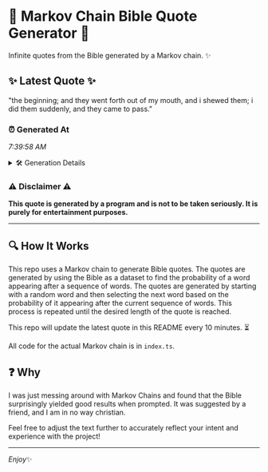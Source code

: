 # 📖 Markov Chain Bible Quote Generator 📖

Infinite quotes from the Bible generated by a Markov chain. ✨

## ✨ Latest Quote ✨
"the beginning; and they went forth out of my mouth, and i shewed them; i did them suddenly, and they came to pass."

### ⏰ Generated At
*7:39:58 AM*

<details>
    <summary>🛠️ Generation Details</summary>
    <p>
        <strong>🌱 Seed:</strong> the<br>
        <strong>🔄 Iterations:</strong> 22<br>
        <strong>📜 Context History:</strong><br>[ the ]: beginning;<br>[ the, beginning; ]: and<br>[ the, beginning;, and ]: they<br>[ the, beginning;, and, they ]: went<br>[ the, beginning;, and, they, went ]: forth<br>[ the, beginning;, and, they, went, forth ]: out<br>[ beginning;, and, they, went, forth, out ]: of<br>[ and, they, went, forth, out, of ]: my<br>[ they, went, forth, out, of, my ]: mouth,<br>[ went, forth, out, of, my, mouth, ]: and<br>[ forth, out, of, my, mouth,, and ]: i<br>[ out, of, my, mouth,, and, i ]: shewed<br>[ of, my, mouth,, and, i, shewed ]: them;<br>[ my, mouth,, and, i, shewed, them; ]: i<br>[ mouth,, and, i, shewed, them;, i ]: did<br>[ and, i, shewed, them;, i, did ]: them<br>[ i, shewed, them;, i, did, them ]: suddenly,<br>[ shewed, them;, i, did, them, suddenly, ]: and<br>[ them;, i, did, them, suddenly,, and ]: they<br>[ i, did, them, suddenly,, and, they ]: came<br>[ did, them, suddenly,, and, they, came ]: to<br>[ them, suddenly,, and, they, came, to ]: pass.<br>
    </p>
</details>

### ⚠️ Disclaimer ⚠️
**This quote is generated by a program and is not to be taken seriously. It is purely for entertainment purposes.**

---

## 🔍 How It Works

This repo uses a Markov chain to generate Bible quotes. The quotes are generated by using the Bible as a dataset to find the probability of a word appearing after a sequence of words. The quotes are generated by starting with a random word and then selecting the next word based on the probability of it appearing after the current sequence of words. This process is repeated until the desired length of the quote is reached.

This repo will update the latest quote in this README every 10 minutes. ⏳

All code for the actual Markov chain is in `index.ts`.

## ❓ Why

I was just messing around with Markov Chains and found that the Bible surprisingly yielded good results when prompted. 
It was suggested by a friend, and I am in no way christian.

Feel free to adjust the text further to accurately reflect your intent and experience with the project!

---

*Enjoy*✨
